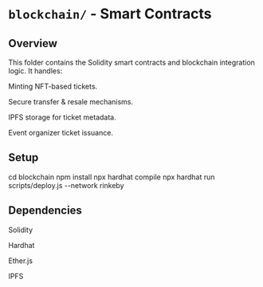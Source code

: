 # `blockchain/` - Smart Contracts

## Overview

This folder contains the Solidity smart contracts and blockchain integration logic. It handles:

Minting NFT-based tickets.

Secure transfer & resale mechanisms.

IPFS storage for ticket metadata.

Event organizer ticket issuance.

## Setup

cd blockchain
npm install
npx hardhat compile
npx hardhat run scripts/deploy.js --network rinkeby

## Dependencies

Solidity

Hardhat

Ether.js

IPFS
